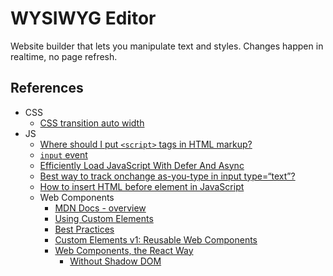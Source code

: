 # WYSIWYG Editor

Website builder that lets you manipulate text and styles. 
Changes happen in realtime, no page refresh.

## References

* CSS
  * [CSS transition auto width](https://stackoverflow.com/questions/38643529/css-transition-auto-width)
* JS
  * [Where should I put `<script>` tags in HTML markup?](https://stackoverflow.com/questions/436411/where-should-i-put-script-tags-in-html-markup)
  * [`input` event](https://developer.mozilla.org/en-US/docs/Web/Events/input)
  * [Efficiently Load JavaScript With Defer And Async](https://flaviocopes.com/javascript-async-defer/)
  * [Best way to track onchange as-you-type in input type=“text”?](https://stackoverflow.com/questions/574941/best-way-to-track-onchange-as-you-type-in-input-type-text/26202266#26202266)
  * [How to insert HTML before element in JavaScript](https://stackoverflow.com/questions/19315948/how-to-insert-html-before-element-in-javascript-without-jquery)
  * Web Components
    * [MDN Docs - overview](https://developer.mozilla.org/en-US/docs/Web/Web_Components#Browser_compatibility)
    * [Using Custom Elements](https://developer.mozilla.org/en-US/docs/Web/Web_Components/Using_custom_elements)
    * [Best Practices](https://www.webcomponents.org/community/articles/web-components-best-practices)
    * [Custom Elements v1: Reusable Web Components](https://developers.google.com/web/fundamentals/web-components/customelements)
    * [Web Components, the React Way](https://hackernoon.com/web-components-the-react-way-8ed5b6f4f942)
      * [Without Shadow DOM](https://gist.github.com/WebReflection/043eae145ea539805b94da68b5ac2dad)